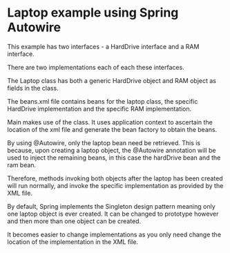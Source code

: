 # Laptop example using Spring Autowire

This example has two interfaces - a HardDrive interface and a RAM interface. 

There are two implementations each of each these interfaces.

The Laptop class has both a generic HardDrive object and RAM object as fields in the class.

The beans.xml file contains beans for the laptop class, the specific HardDrive implementation
and the specific RAM implementation.

Main makes use of the class. It uses application context to ascertain the location of the xml
file and generate the bean factory to obtain the beans.

By using @Autowire, only the laptop bean need be retrieved. This is because, upon creating a
laptop object, the @Autowire annotation will be used to inject the remaining beans, in this case
the hardDrive bean and the ram bean. 

Therefore, methods invoking both objects after the laptop
has been created will run normally, and invoke the specific implementation as provided by
the XML file.

By default, Spring implements the Singleton design pattern meaning only one laptop object is
ever created. It can be changed to prototype however and then more than one object can be
created. 

It becomes easier to change implementations as you only need change the location of the
implementation in the XML file.